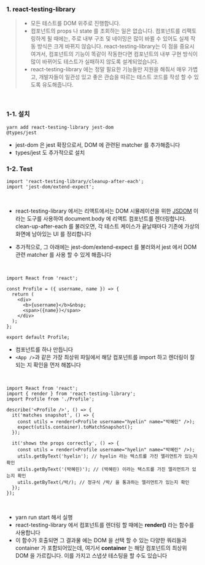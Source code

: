 ### 1. react-testing-library

> - 모든 테스트를 DOM 위주로 진행합니다.
> - 컴포넌트의 props 나 state 를 조회하는 일은 없습니다. 컴포넌트를 리팩토링하게 될 때에는, 주로 내부 구조 및 네이밍은 많이 바뀔 수 있어도 실제 작동 방식은 크게 바뀌지 않습니다. react-testing-library는 이 점을 중요시 여겨서, 컴포넌트의 기능이 똑같이 작동한다면 컴포넌트의 내부 구현 방식이 많이 바뀌어도 테스트가 실패하지 않도록 설계되었습니다.
> - react-testing-library 에는 정말 필요한 기능들만 지원을 해줘서 매우 가볍고, 개발자들이
>   일관성 있고 좋은 관습을 따르는 테스트 코드를 작성 할 수 있도록 유도해줍니다.

<br />

### 1-1. 설치

`yarn add react-testing-library jest-dom`
<br />
`@types/jest`

- jest-dom 은 jest 확장으로서, DOM 에 관련된 matcher 를 추가해줍니다
- types/jest 도 추가적으로 설치

### 1-2. Test

`import 'react-testing-library/cleanup-after-each'; `
<Br />
`import 'jest-dom/extend-expect';`

<br />

- react-testing-library 에서는 리액트에서는 DOM 시뮬레이션을 위한 [JSDOM](https://github.com/jsdom/jsdom) 이라는 도구를 사용하여 document.body 에 리액트 컴포넌트를 렌더링합니다. clean-up-after-each 를 불러오면, 각 테스트 케이스가 끝날때마다 기존에 가상의 화면에 남아있는 UI 를 정리합니다

- 추가적으로, 그 아래에는 jest-dom/extend-expect 를 불러와서 jest 에서 DOM 관련 matcher 를 사용 할 수 있게 해줍니다

<br />

```
import React from 'react';

const Profile = ({ username, name }) => {
  return (
    <div>
      <b>{username}</b>&nbsp;
      <span>({name})</span>
    </div>
  );
};

export default Profile;
```

- 컴포넌트를 하나 만듭니다
- `<App />`과 같은 가장 최상위 파일에서 해당 컴포넌트를 import 하고 렌더링이 잘 되는 지 확인을 먼저 해봅니다

<br />

```
import React from 'react';
import { render } from 'react-testing-library';
import Profile from './Profile';

describe('<Profile />', () => {
  it('matches snapshot', () => {
    const utils = render(<Profile username="hyelin" name="박혜린" />);
    expect(utils.container).toMatchSnapshot();
  });

  it('shows the props correctly', () => {
    const utils = render(<Profile username="hyelin" name="박혜린" />);
    utils.getByText('hyelin'); // hyelin 라는 텍스트를 가진 엘리먼트가 있는지 확인
    utils.getByText('(박혜린)'); // (박혜린) 이라는 텍스트를 가진 엘리먼트가 있는지 확인
    utils.getByText(/박/); // 정규식 /박/ 을 통과하는 엘리먼트가 있는지 확인
  });
});
```

<br />

- yarn run start 해서 실행
- react-testing-library 에서 컴포넌트를 렌더링 할 때에는 **render()** 라는 함수를 사용합니다
- 이 함수가 호출되면 그 결과물 에는 DOM 을 선택 할 수 있는 다양한 쿼리들과 container 가 포함되어있는데, 여기서 **container** 는 해당 컴포넌트의 최상위 DOM 을 가르킵니다. 이를 가지고 스냅샷 테스팅을 할 수도 있습니다
